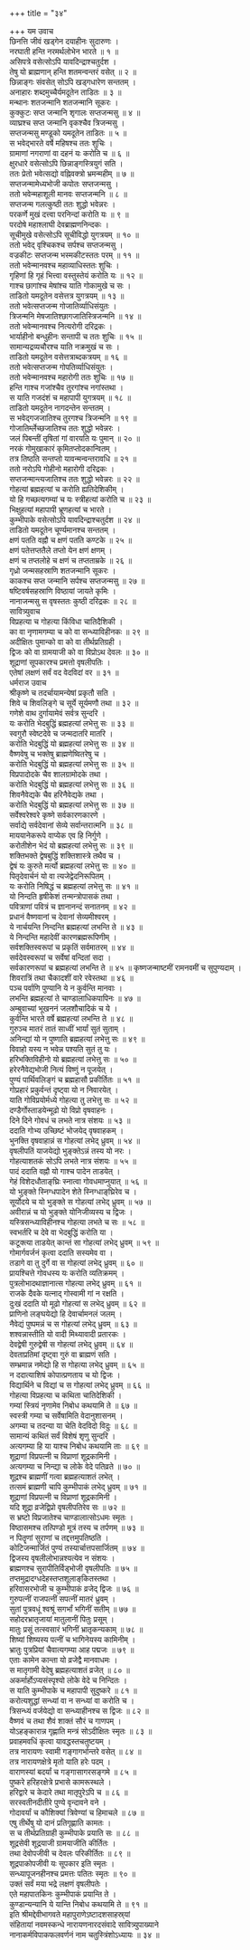 +++
title = "३४"

+++
यम उवाच  
छिनत्ति जीवं खड्गेन दयाहीनः सुदारुणः ।  
नरघाती हन्ति नरमर्थलोभेन भारते ॥ १ ॥  
असिपत्रे वसेत्सोऽपि यावदिन्द्राश्चतुर्दश ।  
तेषु यो ब्राह्मणान् हन्ति शतमन्वन्तरं वसेत् ॥ २ ॥  
छिन्नाङ्‌गः संवसेत् सोऽपि खड्गधारेण सन्ततम् ।  
अनाहारः शब्दमुच्चैर्यमदूतेन ताडितः ॥ ३ ॥  
मन्थानः शतजन्मानि शतजन्मानि सूकरः ।  
कुक्कुटः सप्त जन्मानि शृगालः सप्तजन्मसु ॥ ४ ॥  
व्याघ्रश्च सप्त जन्मानि वृकश्चैव त्रिजन्मसु ।  
सप्तजन्मसु मण्डूको यमदूतेन ताडितः ॥ ५ ॥  
स भवेद्भारते वर्षे महिषश्च ततः शुचिः ।  
ग्रामाणां नगराणां वा दहनं यः करोति च ॥ ६ ॥  
क्षुरधारे वसेत्सोऽपि छिन्नाङ्‌गस्त्रियुगं सति ।  
ततः प्रेतो भवेत्सद्यो वह्निवक्त्रो भ्रमन्महीम् ॥ ७ ॥  
सप्तजन्मामेध्यभोजी कपोतः सप्तजन्मसु ।  
ततो भवेन्महाशूली मानवः सप्तजन्मनि ॥ ८ ॥  
सप्तजन्म गलत्कुष्ठी ततः शुद्धो भवेन्नरः ।  
परकर्णे मुखं दत्त्वा परनिन्दां करोति यः ॥ ९ ॥  
परदोषे महाश्लाघी देवब्राह्मणनिन्दकः ।  
सूचीमुखे वसेत्सोऽपि सूचीविद्धो युगत्रयम् ॥ १० ॥  
ततो भवेद्‌ वृश्चिकश्च सर्पश्च सप्तजन्मसु ।  
वज्रकीटः सप्तजन्म भस्मकीटस्ततः परम् ॥ ११ ॥  
ततो भवेन्मानवश्च महाव्याधिस्ततः शुचिः ।  
गृहिणां हि गृहं भित्त्वा वस्तुस्तेयं करोति यः ॥ १२ ॥  
गाश्च छागांश्च मेषांश्च याति गोकामुखे च सः ।  
ताडितो यमदूतेन वसेत्तत्र युगत्रयम् ॥ १३ ॥  
ततो भवेत्सप्तजन्म गोजातिर्व्याधिसंयुतः ।  
त्रिजन्मनि मेषजातिश्छागजातिस्त्रिजन्मनि ॥ १४ ॥  
ततो भवेन्मानवश्च नित्यरोगी दरिद्रकः ।  
भार्याहीनो बन्धुहीनः सन्तापी च ततः शुचिः ॥ १५ ॥  
सामान्यद्रव्यचौरश्च याति नक्रमुखं च सः ।  
ताडितो यमदूतेन वसेत्तत्राब्दकत्रयम् ॥ १६ ॥  
ततो भवेत्सप्तजन्म गोपतिर्व्याधिसंयुतः ।  
ततो भवेन्मानवश्च महारोगी ततः शुचिः ॥ १७ ॥  
हन्ति गाश्च गजांश्चैव तुरगांश्च नगांस्तथा ।  
स याति गजदंशं च महापापी युगत्रयम् ॥ १८ ॥  
ताडितो यमदूतेन नागदन्तेन सन्ततम् ।  
स भवेद्‌गजजातिश्च तुरगश्च त्रिजन्मनि ॥ १९ ॥  
गोजातिर्म्लेच्छजातिश्च ततः शुद्धो भवेन्नरः ।  
जलं पिबन्तीं तृषितां गां वारयति यः पुमान् ॥ २० ॥  
नरकं गोमुखाकारं कृमितप्तोदकान्वितम् ।  
तत्र तिष्ठति सन्तप्तो यावन्मन्वन्तरावधि ॥ २१ ॥  
ततो नरोऽपि गोहीनो महारोगी दरिद्रकः ।  
सप्तजन्मान्त्यजातिश्च ततः शुद्धो भवेन्नरः ॥ २२ ॥  
गोहत्यां ब्रह्महत्यां च करोति ह्यतिदेशिकीम् ।  
यो हि गच्छत्यगम्यां च यः स्त्रीहत्यां करोति च ॥ २३ ॥  
भिक्षुहत्यां महापापी भ्रूणहत्यां च भारते ।  
कुम्भीपाके वसेत्सोऽपि यावदिन्द्राश्चतुर्दश ॥ २४ ॥  
ताडितो यमदूतेन चूर्ण्यमानश्च सन्ततम् ।  
क्षणं पतति वह्नौ च क्षणं पतति कण्टके ॥ २५ ॥  
क्षणं पतेत्तप्ततैले तप्तो येन क्षणं क्षणम् ।  
क्षणं च तप्तलोहे च क्षणं च तप्तताम्रके ॥ २६ ॥  
गृध्रो जन्मसहस्राणि शतजन्मानि सूकरः ।  
काकश्च सप्त जन्मानि सर्पश्च सप्तजन्मसु ॥ २७ ॥  
षष्टिवर्षसहस्राणि विष्ठायां जायते कृमिः ।  
नानाजन्मसु स वृषस्ततः कुष्ठी दरिद्रकः ॥ २८ ॥  
सावित्र्युवाच  
विप्रहत्या च गोहत्या किंविधा चातिदैशिकी ।  
का वा नृणामगम्या च को वा सन्ध्याविहीनकः ॥ २९ ॥  
अदीक्षितः पुमान्को वा को वा तीर्थप्रतिग्रही ।  
द्विजः को वा ग्रामयाजी को वा विप्रोऽथ देवलः ॥ ३० ॥  
शूद्राणां सूपकारश्च प्रमत्तो वृषलीपतिः ।  
एतेषां लक्षणं सर्वं वद वेदविदां वर ॥ ३१ ॥  
धर्मराज उवाच  
श्रीकृष्णे च तदर्चायामन्येषां प्रकृतौ सति ।  
शिवे च शिवलिङ्‌गे च सूर्ये सूर्यमणौ तथा ॥ ३२ ॥  
गणेशे वाथ दुर्गायामेवं सर्वत्र सुन्दरि ।  
यः करोति भेदबुद्धिं ब्रह्महत्यां लभेत्तु सः ॥ ३३ ॥  
स्वगुरौ स्वेष्टदेवे च जन्मदातरि मातरि ।  
करोति भेदबुद्धिं यो ब्रह्महत्यां लभेत्तु सः ॥ ३४ ॥  
वैष्णवेषु च भक्तेषु ब्राह्मणेष्वितरेषु च ।  
करोति भेदबुद्धिं यो ब्रह्महत्यां लभेत्तु सः ॥ ३५ ॥  
विप्रपादोदके चैव शालग्रामोदके तथा ।  
करोति भेदबुद्धिं यो ब्रह्महत्यां लभेत्तु सः ॥ ३६ ॥  
शिवनैवेद्यके चैव हरिनैवेद्यके तथा ।  
करोति भेदबुद्धिं यो ब्रह्महत्यां लभेत्तु सः ॥ ३७ ॥  
सर्वेश्वरेश्वरे कृष्णे सर्वकारणकारणे ।  
सर्वाद्ये सर्वदेवानां सेव्ये सर्वान्तरात्मनि ॥ ३८ ॥  
माययानेकरूपे वाप्येक एव हि निर्गुणे ।  
करोतीशेन भेदं यो ब्रह्महत्यां लभेत्तु सः ॥ ३९ ॥  
शक्तिभक्ते द्वेषबुद्धिं शक्तिशास्त्रे तथैव च ।  
द्वेषं यः कुरुते मर्त्यो ब्रह्महत्यां लभेत्तु सः ॥ ४० ॥  
पितृदेवार्चनं यो वा त्यजेद्वेदनिरूपितम् ।  
यः करोति निषिद्धं च ब्रह्महत्यां लभेत्तु सः ॥ ४१ ॥  
यो निन्दति हृषीकेशं तन्मन्त्रोपासकं तथा ।  
पवित्राणां पवित्रं च ज्ञानानन्दं सनातनम् ॥ ४२ ॥  
प्रधानं वैष्णवानां च देवानां सेव्यमीश्वरम् ।  
ये नार्चयन्ति निन्दन्ति ब्रह्महत्यां लभन्ति ते ॥ ४३ ॥  
ये निन्दन्ति महादेवीं कारणब्रह्मरूपिणीम् ।  
सर्वशक्तिस्वरूपां च प्रकृतिं सर्वमातरम् ॥ ४४ ॥  
सर्वदेवस्वरूपां च सर्वेषां वन्दितां सदा ।  
सर्वकारणरूपां च ब्रह्महत्यां लभन्ति ते ॥ ४५ ॥
कृष्णजन्माष्टमीं रामनवमीं च सुपुण्यदाम् ।  
शिवरात्रिं तथा चैकादशीं वारे रवेस्तथा ॥ ४६ ॥  
पञ्च पर्वाणि पुण्यानि ये न कुर्वन्ति मानवाः ।  
लभन्ति ब्रह्महत्यां ते चाण्डालाधिकपापिनः ॥ ४७ ॥  
अम्बुवाच्यां भूखननं जलशौचादिकं च ये ।  
कुर्वन्ति भारते वर्षे ब्रह्महत्यां लभन्ति ते ॥ ४८ ॥  
गुरुञ्च मातरं तातं साध्वीं भार्यां सुतं सुताम् ।  
अनिन्द्यां यो न पुष्णाति ब्रह्महत्यां लभेत्तु सः ॥ ४९ ॥  
विवाहो यस्य न भवेन्न पश्यति सुतं तु यः ।  
हरिभक्तिविहीनो यो ब्रह्महत्यां लभेत्तु सः ॥ ५० ॥  
हरेरनैवेद्यभोजी नित्यं विष्णुं न पूजयेत् ।  
पुण्यं पार्थिवलिङ्‌गं च ब्रह्महासौ प्रकीर्तितः ॥ ५१ ॥  
गोप्रहारं प्रकुर्वन्तं दृष्ट्वा यो न निवारयेत् ।  
याति गोविप्रयोर्मध्ये गोहत्या तु लभेत्तु सः ॥ ५२ ॥  
दण्डैर्गोस्ताडयेन्मूढो यो विप्रो वृषवाहनः ।  
दिने दिने गोवधं च लभते नात्र संशयः ॥ ५३ ॥  
ददाति गोभ्य उच्छिष्टं भोजयेद्‌ वृषवाहकम् ।  
भुनक्ति वृषवाहान्नं स गोहत्यां लभेद्‌ ध्रुवम् ॥ ५४ ॥  
वृषलीपतिं याजयेद्यो भुङ्‌क्तेऽन्नं तस्य यो नरः ।  
गोहत्याशतकं सोऽपि लभते नात्र संशयः ॥ ५५ ॥  
पादं ददाति वह्नौ यो गाश्च पादेन ताडयेत् ।  
गेहं विशेदधौताङ्‌घ्रिः स्नात्वा गोवधमाप्नुयात् ॥ ५६ ॥  
यो भुङ्‌क्ते स्निग्धपादेन शेते स्निग्धाङ्‌घ्रिरेव च ।  
सूर्योदये च यो भुङ्‌क्ते स गोहत्यां लभेद्‌ ध्रुवम् ॥ ५७ ॥  
अवीरान्नं च यो भुङ्‌क्ते योनिजीव्यस्य च द्विजः ।  
यस्त्रिसन्ध्याविहीनश्च गोहत्या लभते च सः ॥ ५८ ॥  
स्वभर्तरि च देवे वा भेदबुद्धिं करोति या ।  
कटूक्त्या ताडयेत् कान्तं सा गोहत्यां लभेद्‌ ध्रुवम् ॥ ५९ ॥  
गोमार्गवर्जनं कृत्वा ददाति सस्यमेव वा ।  
तडागे वा तु दुर्गे वा स गोहत्यां लभेद्‌ ध्रुवम् ॥ ६० ॥  
प्रायश्चित्ते गोवधस्य यः करोति व्यतिक्रमम् ।  
पुत्रलोभादथाज्ञानात्स गोहत्या लभेद्‌ ध्रुवम् ॥ ६१ ॥  
राजके दैवके यत्नाद्‌ गोस्वामी गां न रक्षति ।  
दुःखं ददाति यो मूढो गोहत्यां स लभेद्‌ ध्रुवम् ॥ ६२ ॥  
प्राणिनो लङ्घयेद्यो हि देवार्चामनलं जलम् ।  
नैवेद्यं पुष्पमन्नं च स गोहत्यां लभेद्‌ ध्रुवम् ॥ ६३ ॥  
शश्वन्नास्तीति यो वादी मिथ्यावादी प्रतारकः ।  
देवद्वेषी गुरुद्वेषी स गोहत्यां लभेद्‌ ध्रुवम् ॥ ६४ ॥  
देवताप्रतिमां दृष्ट्वा गुरुं वा ब्राह्मणं सति ।  
सम्भ्रमान्न नमेद्यो हि स गोहत्या लभेद्‌ ध्रुवम् ॥ ६५ ॥  
न ददात्याशिषं कोपात्प्रणताय च यो द्विजः ।  
विद्यार्थिने च विद्यां च स गोहत्यां लभेद्‌ ध्रुवम् ॥ ६६ ॥  
गोहत्या विप्रहत्या च कथिता चातिदेशिकी ।  
गम्यां स्त्रियं नृणामेव निबोध कथयामि ते ॥ ६७ ॥  
स्वस्त्री गम्या च सर्वेषामिति वेदानुशासनम् ।  
अगम्या च तदन्या या चेति वेदविदो विदुः ॥ ६८ ॥  
सामान्यं कथितं सर्वं विशेषं शृणु सुन्दरि ।  
अत्यगम्या हि या याश्च निबोध कथयामि ताः ॥ ६९ ॥  
शूद्राणां विप्रपत्नी च विप्राणां शूद्रकामिनी ।  
अत्यगम्या च निन्द्या च लोके वेदे पतिव्रते ॥ ७० ॥  
शूद्रश्च ब्राह्मणीं गत्वा ब्रह्महत्याशतं लभेत् ।  
तत्समं ब्राह्मणी चापि कुम्भीपाकं लभेद्‌ ध्रुवम् ॥ ७१ ॥  
शूद्राणां विप्रपत्नी च विप्राणां शूद्रकामिनी ।  
यदि शूद्रा व्रजेद्विप्रो वृषलीपतिरेव सः ॥ ७२ ॥  
स भ्रष्टो विप्रजातेश्च चाण्डालात्सोऽधमः स्मृतः ।  
विष्ठासमश्च तत्पिण्डो मूत्रं तस्य च तर्पणम् ॥ ७३ ॥  
न पितॄणां सुराणां च तद्दत्तमुपतिष्ठति ।  
कोटिजन्मार्जितं पुण्यं तस्यार्चात्तपसार्जितम् ॥ ७४ ॥  
द्विजस्य वृषलीलोभान्नश्यत्येव न संशयः ।  
ब्राह्मणश्च सुरापीतिर्विड्भोजी वृषलीपतिः ॥ ७५ ॥  
तप्तमुद्रादग्धदेहस्तप्तशूलाङ्‌कितस्तथा ।  
हरिवासरभोजी च कुम्भीपाकं व्रजेद्‌ द्विजः ॥ ७६ ॥  
गुरुपत्नीं राजपत्नीं सपत्नीं मातरं ध्रुवम् ।  
सुतां पुत्रवधूं श्वश्रूं सगर्भां भगिनीं सतीम् ॥ ७७ ॥  
सहोदरभ्रातृजायां मातुलानीं पितुः प्रसूम् ।  
मातुः प्रसूं तत्स्वसारं भगिनीं भ्रातृकन्यकाम् ॥ ७८ ॥  
शिष्यां शिष्यस्य पत्नीं च भागिनेयस्य कामिनीम् ।  
भ्रातुः पुत्रप्रियां चैवात्यगम्या आह पद्मजः ॥ ७९ ॥  
एताः कामेन कान्ता यो व्रजेद्वै मानवाधमः ।  
स मातृगामी वेदेषु ब्रह्महत्याशतं व्रजेत् ॥ ८० ॥  
अकर्मार्होऽप्यसंस्पृश्यो लोके वेदे च निन्दितः ।  
स याति कुम्भीपाके च महापापी सुदुष्करे ॥ ८१ ॥  
करोत्यशुद्धां सन्ध्यां वा न सन्ध्यां वा करोति च ।  
त्रिसन्ध्यं वर्जयेद्यो वा सन्ध्याहीनश्च स द्विजः ॥ ८२ ॥  
वैष्णवं च तथा शैवं शाक्तं सौरं च गाणपम् ।  
योऽहङ्‌कारान्न गृह्णाति मन्त्रं सोऽदीक्षितः स्मृतः ॥ ८३ ॥  
प्रवाहमवधिं कृत्वा यावद्धस्तचतुष्टयम् ।  
तत्र नारायणः स्वामी गङ्‌गागर्भान्तरे वसेत् ॥ ८४ ॥  
तत्र नारायणक्षेत्रे मृतो याति हरेः पदम् ।  
वाराणस्यां बदर्यां च गङ्‌गासागरसङ्‌गमे ॥ ८५ ॥  
पुष्करे हरिहरक्षेत्रे प्रभासे कामरूस्थले ।  
हरिद्वारे च केदारे तथा मातृपुरेऽपि च ॥ ८६ ॥  
सरस्वतीनदीतीरे पुण्ये वृन्दावने वने ।  
गोदावर्यां च कौशिक्यां त्रिवेण्यां च हिमाचले ॥ ८७ ॥  
एषु तीर्थेषु यो दानं प्रतिगृह्णाति कामतः ।  
स च तीर्थप्रतिग्राही कुम्भीपाके प्रयाति सः ॥ ८८ ॥  
शूद्रसेवी शूद्रयाजी ग्रामयाजीति कीर्तितः ।  
तथा देवोपजीवी च देवलः परिकीर्तितः ॥ ८९ ॥  
शूद्रपाकोपजीवी यः सूपकार इति स्मृतः ।  
सन्ध्यापूजनहीनश्च प्रमत्तः पतितः स्मृतः ॥ ९० ॥  
उक्तं सर्वं मया भद्रे लक्षणं वृषलीपतेः ।  
एते महापातकिनः कुम्भीपाकं प्रयान्ति ते ।  
कुण्डान्यन्यानि ये यान्ति निबोध कथयामि ते ॥ ९१ ॥  
इति श्रीमद्देवीभागवते महापुराणेऽष्टादशसाहस्र्यां  
संहितायां नवमस्कन्धे नारायणनारदसंवादे सावित्र्युपाख्याने  
नानाकर्मविपाकफलवर्णनं नाम चतुस्त्रिंशोऽध्यायः ॥ ३४ ॥
